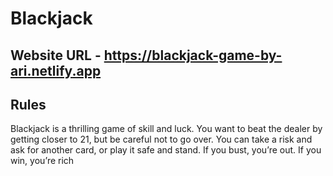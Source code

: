 # Blackjack

## Website URL - https://blackjack-game-by-ari.netlify.app

## Rules
Blackjack is a thrilling game of skill and luck. You want to beat the dealer by getting closer to 21, but be careful not to go over. You can take a risk and ask for another card, or play it safe and stand. If you bust, you’re out. If you win, you’re rich

